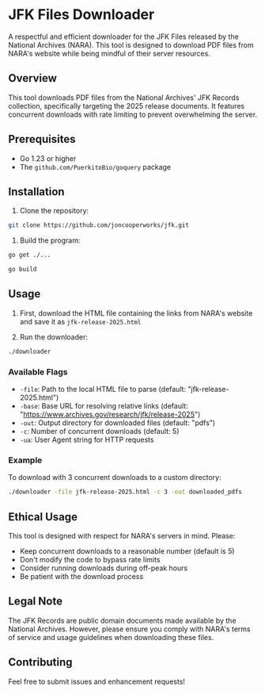 # JFK Files Downloader

A respectful and efficient downloader for the JFK Files released by the National Archives (NARA). This tool is designed to download PDF files from NARA's website while being mindful of their server resources.

## Overview

This tool downloads PDF files from the National Archives' JFK Records collection, specifically targeting the 2025 release documents. It features concurrent downloads with rate limiting to prevent overwhelming the server.

## Prerequisites

- Go 1.23 or higher
- The `github.com/PuerkitoBio/goquery` package

## Installation

1. Clone the repository:
```bash
git clone https://github.com/joncooperworks/jfk.git
```

1.  Build the program:
```bash
go get ./...

go build
```

## Usage

1. First, download the HTML file containing the links from NARA's website and save it as `jfk-release-2025.html`

2. Run the downloader:
```bash
./downloader
```

### Available Flags

- `-file`: Path to the local HTML file to parse (default: "jfk-release-2025.html")
- `-base`: Base URL for resolving relative links (default: "https://www.archives.gov/research/jfk/release-2025")
- `-out`: Output directory for downloaded files (default: "pdfs")
- `-c`: Number of concurrent downloads (default: 5)
- `-ua`: User Agent string for HTTP requests

### Example

To download with 3 concurrent downloads to a custom directory:
```bash
./downloader -file jfk-release-2025.html -c 3 -out downloaded_pdfs
```

## Ethical Usage

This tool is designed with respect for NARA's servers in mind. Please:

- Keep concurrent downloads to a reasonable number (default is 5)
- Don't modify the code to bypass rate limits
- Consider running downloads during off-peak hours
- Be patient with the download process

## Legal Note

The JFK Records are public domain documents made available by the National Archives. However, please ensure you comply with NARA's terms of service and usage guidelines when downloading these files.

## Contributing

Feel free to submit issues and enhancement requests!
